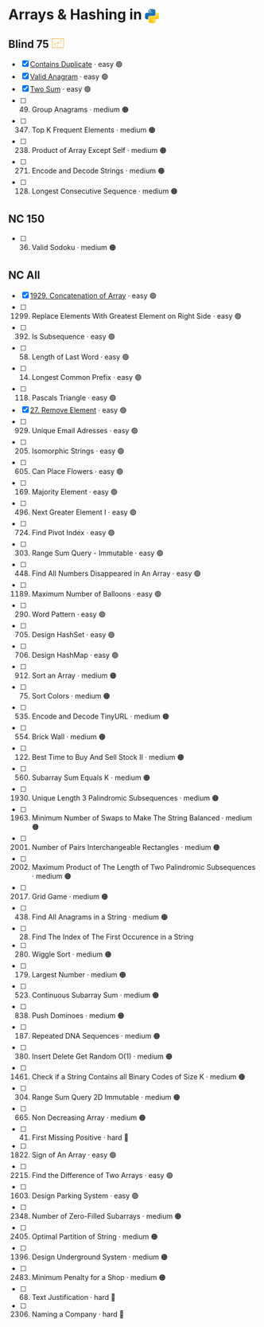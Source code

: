 # Arrays & Hashing in <img src="../../assets/pythonLogo.png" alt="Python logo" style="height: 1em; vertical-align: sub;">


## Blind 75 <img src="../../assets/Blind75small.png" alt="Python logo" style="height: 1em; vertical-align: top;">
- [x] [Contains Duplicate](0217_containsDuplicate.ipynb) · easy 🟢  
- [x] [Valid Anagram](0242_validAnagram.ipynb) · easy 🟢  
- [x] [Two Sum](0001_twoSum.ipynb) · easy 🟢  
- [ ] 49. Group Anagrams · medium 🟠 
- [ ] 347. Top K Frequent Elements · medium 🟠 
- [ ] 238. Product of Array Except Self · medium 🟠 
- [ ] 271. Encode and Decode Strings · medium 🟠 
- [ ] 128. Longest Consecutive Sequence · medium 🟠
## NC 150

- [ ] 36. Valid Sodoku · medium 🟠

## NC All
- [x] [1929. Concatenation of Array](1929_concatenationofArray.ipynb) · easy 🟢  
- [ ] 1299. Replace Elements With Greatest Element on Right Side · easy 🟢  
- [ ] 392. Is Subsequence · easy 🟢  
- [ ] 58. Length of Last Word · easy 🟢  
- [ ] 14. Longest Common Prefix · easy 🟢  
- [ ] 118. Pascals Triangle  · easy 🟢  
- [x] [27. Remove Element](0027_removeElement.ipynb)  · easy 🟢  
- [ ] 929. Unique Email Adresses · easy 🟢  
- [ ] 205. Isomorphic Strings · easy 🟢  
- [ ] 605. Can Place Flowers · easy 🟢  
- [ ] 169. Majority Element · easy 🟢  
- [ ] 496. Next Greater Element I · easy 🟢  
- [ ] 724. Find Pivot Index · easy 🟢  
- [ ] 303. Range Sum Query - Immutable · easy 🟢  
- [ ] 448. Find All Numbers Disappeared in An Array · easy 🟢  
- [ ] 1189. Maximum Number of Balloons · easy 🟢  
- [ ] 290. Word Pattern · easy 🟢  
- [ ] 705. Design HashSet · easy 🟢  
- [ ] 706. Design HashMap · easy 🟢  
- [ ] 912. Sort an Array · medium 🟠
- [ ] 75. Sort Colors · medium 🟠
- [ ] 535. Encode and Decode TinyURL · medium 🟠
- [ ] 554. Brick Wall · medium 🟠
- [ ] 122. Best Time to Buy And Sell Stock II · medium 🟠
- [ ] 560. Subarray Sum Equals K · medium 🟠
- [ ] 1930. Unique Length 3 Palindromic Subsequences · medium 🟠
- [ ] 1963. Minimum Number of Swaps to Make The String Balanced · medium 🟠
- [ ] 2001. Number of Pairs Interchangeable Rectangles · medium 🟠
- [ ] 2002. Maximum Product of The Length of Two Palindromic Subsequences · medium 🟠
- [ ] 2017. Grid Game · medium 🟠
- [ ] 438. Find All Anagrams in a String · medium 🟠
- [ ] 28. Find The Index of The First Occurence in a String
- [ ] 280. Wiggle Sort · medium 🟠
- [ ] 179. Largest Number · medium 🟠
- [ ] 523. Continuous Subarray Sum · medium 🟠
- [ ] 838. Push Dominoes · medium 🟠
- [ ] 187. Repeated DNA Sequences · medium 🟠
- [ ] 380. Insert Delete Get Random O(1) · medium 🟠
- [ ] 1461. Check if a String Contains all Binary Codes of Size K · medium 🟠
- [ ] 304. Range Sum Query 2D Immutable · medium 🟠
- [ ] 665. Non Decreasing Array · medium 🟠
- [ ] 41. First Missing Positive · hard 🔴
- [ ] 1822. Sign of An Array · easy 🟢  
- [ ] 2215. Find the Difference of Two Arrays · easy 🟢  
- [ ] 1603. Design Parking System · easy 🟢  
- [ ] 2348. Number of Zero-Filled Subarrays · medium 🟠
- [ ] 2405. Optimal Partition of String · medium 🟠
- [ ] 1396. Design Underground System · medium 🟠
- [ ] 2483. Minimum Penalty for a Shop · medium 🟠
- [ ] 68. Text Justification · hard 🔴
- [ ] 2306.  Naming a Company · hard 🔴